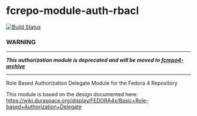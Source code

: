 fcrepo-module-auth-rbacl
========================

[![Build Status](https://travis-ci.org/fcrepo-exts/fcrepo-module-auth-rbacl.png?branch=master)](https://travis-ci.org/fcrepo-exts/fcrepo-module-auth-rbacl)

### WARNING
---

_**This authorization module is deprecated and will be moved to [fcrepo4-archive](https://github.com/fcrepo4-archive)**_

---

Role Based Authorization Delegate Module for the Fedora 4 Repository

This module is based on the design documented here: https://wiki.duraspace.org/display/FEDORA4x/Basic+Role-based+Authorization+Delegate
